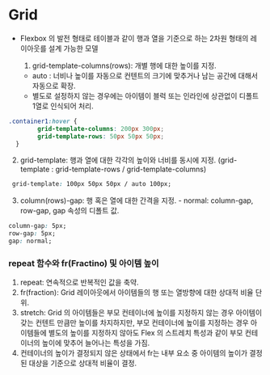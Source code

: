 # Grid

- Flexbox 의 발전 형태로 테이블과 같이 행과 열을 기준으로 하는 2차원 형태의 레이아웃를 설계 가능한 모델

  1) grid-template-columns(rows): 개별 행에 대한 높이를 지정.
    - auto : 너비나 높이를 자동으로 컨텐트의 크기에 맞추거나 남는 공간에 대해서 자동으로 확장.
    - 별도로 설정하지 않는 경우에는 아이템이 블럭 또는 인라인에 상관없이 디폴트 1열로 인식되어 처리.
```css
.container1:hover {
        grid-template-columns: 200px 300px;
        grid-template-rows: 50px 50px 50px;
  }
```
  2) grid-template: 행과 열에 대한 각각의 높이와 너비를 동시에 지정. (grid-template : grid-template-rows / grid-template-columns)
```css
 grid-template: 100px 50px 50px / auto 100px;

```
  3) column(rows)-gap: 행 혹은 열에 대한 간격을 지정.
    - normal: column-gap, row-gap, gap 속성의 디폴트 값.
```css
column-gap: 5px;
row-gap: 5px;
gap: normal;
```

### repeat 함수와 fr(Fractino) 및 아이템 높이
1) repeat: 연속적으로 반복적인 값을 축약.
2) fr(fraction): Grid 레이아웃에서 아이템들의 행 또는 열방향에 대한 상대적 비율 단위.
3) stretch: Grid 의 아이템들은 부모 컨테이너에 높이를 지정하지 않는 경우 아이템이 갖는 컨텐트 만큼만 높이를 차지하지만, 부모 컨테이너에 높이를 지정하는 경우
아이템들에 별도의 높이를 지정하지 않아도 Flex 의 스트레치 특성과 같이 부모 컨테이너의 높이에 맞추어 늘어나는 특성을 가짐.
4) 컨테이너의 높이가 결정되지 않은 상태에서 fr는 내부 요소 중 아이템의 높이가 결정된 대상을 기준으로 상대적 비율이 결정.






